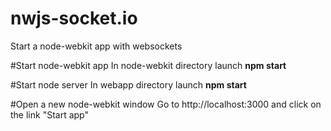 # nwjs-socket.io
Start a node-webkit app with websockets

#Start node-webkit app
In node-webkit directory launch **npm start**

#Start node server
In webapp directory launch **npm start**

#Open a new node-webkit window
Go to http://localhost:3000 and click on the link "Start app"


